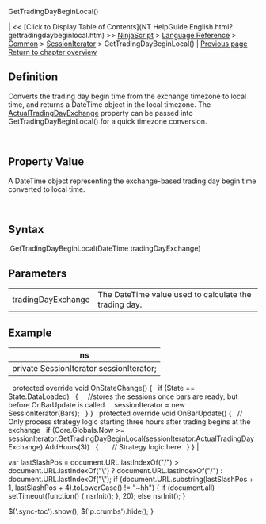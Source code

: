 ﻿










 


GetTradingDayBeginLocal()







| &lt;&lt; [Click to Display Table of Contents](NT HelpGuide English.html?gettradingdaybeginlocal.htm) &gt;&gt;
 [NinjaScript](ninjascript.htm) &gt; [Language Reference](language_reference_wip.htm) &gt; [Common](common.htm) &gt; [SessionIterator](sessioniterator.htm) &gt;
GetTradingDayBeginLocal() | [Previous page](gettradingday.htm)
[Return to chapter overview](sessioniterator.htm)










Definition
----------


Converts the trading day begin time from the exchange timezone to local time, and returns a DateTime object in the local timezone. The [ActualTradingDayExchange](actualtradingdayexchange.htm) property can be passed into GetTradingDayBeginLocal() for a quick timezone conversion.


 


Property Value
--------------


A DateTime object representing the exchange-based trading day begin time converted to local time.


 


Syntax
------


<sessioniterator>.GetTradingDayBeginLocal(DateTime tradingDayExchange)



Parameters
----------




|  |  |
| --- | --- |
| tradingDayExchange | The DateTime value used to calculate the trading day. |




Example
-------




| ns |
| --- |
| private SessionIterator sessionIterator;
 
protected override void OnStateChange()
{
   if (State == State.DataLoaded)
   {
     //stores the sessions once bars are ready, but before OnBarUpdate is called
     sessionIterator = new SessionIterator(Bars);
   }
}
 
protected override void OnBarUpdate()
{
   // Only process strategy logic starting three hours after trading begins at the exchange
   if (Core.Globals.Now &gt;= sessionIterator.GetTradingDayBeginLocal(sessionIterator.ActualTradingDayExchange).AddHours(3))
   {
       // Strategy logic here
   }
} |






 
 var lastSlashPos = document.URL.lastIndexOf("/") &gt; document.URL.lastIndexOf("\\") ? document.URL.lastIndexOf("/") : document.URL.lastIndexOf("\\");
 if (document.URL.substring(lastSlashPos + 1, lastSlashPos + 4).toLowerCase() != "~hh") {
 if (document.all) setTimeout(function() {
 nsrInit();
 }, 20);
 else nsrInit();
 }
 
 
 $('.sync-toc').show();
 $('p.crumbs').hide();
 }
 
 
 



</sessioniterator>